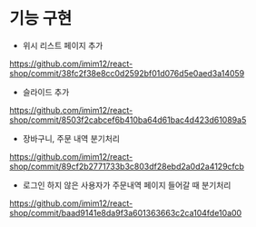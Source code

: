 # 기능 구현


- 위시 리스트 페이지 추가

<https://github.com/imim12/react-shop/commit/38fc2f38e8cc0d2592bf01d076d5e0aed3a14059>

- 슬라이드 추가

<https://github.com/imim12/react-shop/commit/8503f2cabcef6b410ba64d61bac4d423d61089a5>

- 장바구니, 주문 내역 분기처리
  
<https://github.com/imim12/react-shop/commit/89cf2b2771733b3c803df28ebd2a0d2a4129cfcb>

- 로그인 하지 않은 사용자가 주문내역 페이지 들어갈 때 분기처리

<https://github.com/imim12/react-shop/commit/baad9141e8da9f3a601363663c2ca104fde10a00>

